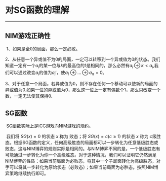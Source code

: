 # 对SG函数的理解

---

## NIM游戏正确性

​	1、如果是全0的局面，那么一定必败。

​	2、从任意一个异或值不为0的局面，一定可以转移到一个异或值为0的状态。我们知道一定有一个$a_i$的某一位与$k$的最高位的$1$是相同的，那么必然有$a_i \oplus k < a_i$,我们可以通过改变$a_i$的值为$a_i'$，使$a_1\oplus ... \oplus a_n = 0$。

​	3、对于任意一个局面，若异或值为0，则不存在任何一个移动可以使新的局面的异或值为0.如果一位的异或值为0，那么这一位上一定有偶数个1，那么只改变一个数，一定无法使其保持0.

## SG函数

​	SG函数实际上是ICG游戏向NIM游戏的规约。

​	我们将 $SG(x)=0$ 的状态 $x$ 称为 败态；将 $SG(x)=c(c\ge 1)$ 的状态 $x$ 称为 $c$级胜态。根据SG函数的定义，任何高级胜态的局面都可以一步转化为任意低级胜态或败态，这与NIM博弈的规则实际是相同的。与NIM博弈不同的是，一个低级胜态有可能通过一步转化为你一个高级胜态。对于这种情况，我们可以证明它仍然满足NIM博弈的性质：如果当前局面为必败态，将其中一个子局面转化为高级胜态，对手可以将其一步转化为原始状态（必败态）；如果当前局面为必胜态，按照NIM博弈策略继续执行即可。